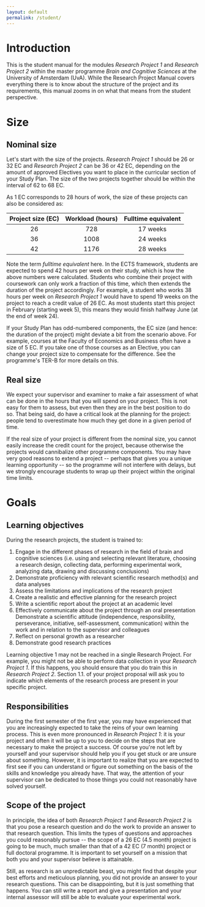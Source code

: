 ```yaml
---
layout: default
permalink: /student/
---
```


# Introduction
This is the student manual for the modules *Research Project 1* and *Research Project 2* within the master programme *Brain and Cognitive Sciences* at the University of Amsterdam (UvA). While the Research Project Manual covers everything there is to know about the structure of the project and its requirements, this manual zooms in on what that means from the student perspective.

# Size
## Nominal size
Let's start with the size of the projects. *Research Project 1* should be 26 or 32 EC and *Research Project 2* can be 36 or 42 EC, depending on the amount of approved Electives you want to place in the curricular section of your Study Plan. The size of the two projects together should be within the interval of 62 to 68 EC.

As 1 EC corresponds to 28 hours of work, the size of these projects can also be considered as:

Project size (EC)| Workload (hours) | Fulltime equivalent
:----: | :----:|:----:|
26 |728|17 weeks
36|1008|24 weeks
42|1176|28 weeks

Note the term *fulltime equivalent* here. In the ECTS framework, students are expected to spend 42 hours per week on their study, which is how the above numbers were calculated. Students who combine their project with coursework  can only work a fraction of this time, which then extends the duration of the project accordingly. For example, a student who works 38 hours per week on *Research Project 1* would have to spend 19 weeks on the project to reach a credit value of 26 EC. As most students start this project in February (starting week 5), this means they would finish halfway June (at the end of week 24).

If your Study Plan has odd-numbered components, the EC size (and hence: the duration of the project) might deviate a bit from the scenario above. For example, courses at the Faculty of Economics and Business often have a size of 5 EC. If you take one of those courses as an Elective, you can change your project size to compensate for the difference. See the programme's TER-B for more details on this.

## Real size
We expect your supervisor and examiner to make a fair assessment of what can be done in the hours that you will spend on your project. This is not easy for them to assess, but even then they are in the best position to do so. That being said, do have a critical look at the planning for the project: people tend to overestimate how much they get done in a given period of time.

If the real size of your project is different from the nominal size, you cannot easily increase the credit count for the project, because otherwise the projects would cannibalize other programme components. You may have very good reasons to extend a project -- perhaps that gives you a unique learning opportunity -- so the programme will not interfere with delays, but we strongly encourage students to wrap up their project within the original time limits.

# Goals
## Learning objectives
During the research projects, the student is trained to:

1. Engage in the different phases of research in the field of brain and cognitive sciences (i.e. using and selecting relevant literature, choosing a research design, collecting data, performing experimental work, analyzing data, drawing and discussing conclusions)
2. Demonstrate proficiency with relevant scientific research method(s) and data analyses
3. Assess the limitations and implications of the research project
4. Create a realistic and effective planning for the research project
5. Write a scientific report about the project at an academic level
6. Effectively communicate about the project through an oral presentation
Demonstrate a scientific attitude (independence, responsibility, perseverance, initiative, self-assessment, communication) within the work and in relation to the supervisor and colleagues
7. Reflect on personal growth as a researcher
8. Demonstrate good research practices

Learning objective 1 may not be reached in a single Research Project. For example, you might not be able to perform data collection in your _Research Project 1_. If this happens, you should ensure that you do train this in _Research Project 2_. Section 1.1. of your project proposal will ask you to indicate which elements of the research process are present in your specific project.

## Responsibilities
During the first semester of the first year, you may have experienced that you are increasingly expected to take the reins of your own learning process. This is even more pronounced in  _Research Project 1_: it is your project and often it will be up to you to decide on the steps that are necessary to make the project a success. Of course you're not left by yourself and your supervisor should help you if you get stuck or are unsure about something. However, it is important to realize that you are expected to first see if you can understand or figure out something on the basis of the skills and knowledge you already have. That way, the attention of your supervisor can be dedicated to those things you could not reasonably have solved yourself.

## Scope of the project
In principle, the idea of both _Research Project 1_ and _Research Project 2_ is that you pose a research question and do the work to provide an answer to that research question. This limits the types of questions and approaches you could reasonably pursue -- the scope of a 26 EC (4.5 month) project is going to be much, much smaller than that of a 42 EC (7 month) project or full doctoral programme. It is important to set yourself on a mission that both you and your supervisor believe is attainable.

Still, as research is an unpredictable beast, you might find that despite your best efforts and meticulous planning, you did not provide an answer to your research questions. This can be disappointing, but it is just something that happens. You can still write a report and give a presentation and your internal assessor will still be able to evaluate your experimental work.
